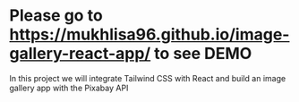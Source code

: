 # Please go to https://mukhlisa96.github.io/image-gallery-react-app/ to see DEMO

In this project we will integrate Tailwind CSS with React and build an image gallery app with the Pixabay API
